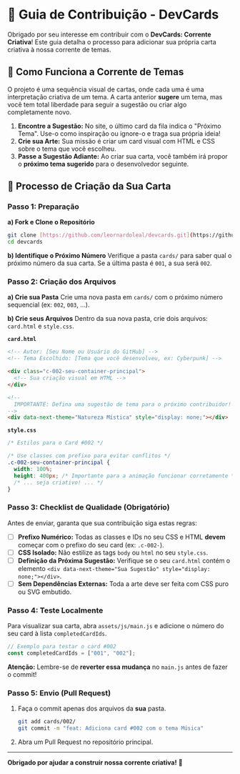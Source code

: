 # 🤝 Guia de Contribuição - DevCards

Obrigado por seu interesse em contribuir com o **DevCards: Corrente Criativa**! Este guia detalha o processo para adicionar sua própria carta criativa à nossa corrente de temas.

## 🎨 Como Funciona a Corrente de Temas

O projeto é uma sequência visual de cartas, onde cada uma é uma interpretação criativa de um tema. A carta anterior **sugere** um tema, mas você tem total liberdade para seguir a sugestão ou criar algo completamente novo.

1.  **Encontre a Sugestão:** No site, o último card da fila indica o "Próximo Tema". Use-o como inspiração ou ignore-o e traga sua própria ideia!
2.  **Crie sua Arte:** Sua missão é criar um card visual com HTML e CSS sobre o tema que você escolheu.
3.  **Passe a Sugestão Adiante:** Ao criar sua carta, você também irá propor o **próximo tema sugerido** para o desenvolvedor seguinte.

## 🎪 Processo de Criação da Sua Carta

### Passo 1: Preparação

**a) Fork e Clone o Repositório**

```bash
git clone [https://github.com/leornardoleal/devcards.git](https://github.com/leornardoleal/devcards.git)
cd devcards
```

**b) Identifique o Próximo Número**
Verifique a pasta `cards/` para saber qual o próximo número da sua carta. Se a última pasta é `001`, a sua será `002`.

### Passo 2: Criação dos Arquivos

**a) Crie sua Pasta**
Crie uma nova pasta em `cards/` com o próximo número sequencial (ex: `002`, `003`, ...).

**b) Crie seus Arquivos**
Dentro da sua nova pasta, crie dois arquivos: `card.html` e `style.css`.

**`card.html`**

```html
<!-- Autor: [Seu Nome ou Usuário do GitHub] -->
<!-- Tema Escolhido: [Tema que você desenvolveu, ex: Cyberpunk] -->

<div class="c-002-seu-container-principal">
  <!-- Sua criação visual em HTML -->
</div>

<!-- 
  IMPORTANTE: Defina uma sugestão de tema para o próximo contribuidor!
-->
<div data-next-theme="Natureza Mística" style="display: none;"></div>
```

**`style.css`**

```css
/* Estilos para o Card #002 */

/* Use classes com prefixo para evitar conflitos */
.c-002-seu-container-principal {
  width: 100%;
  height: 400px; /* Importante para a animação funcionar corretamente */
  /* ... seja criativo! ... */
}
```

### Passo 3: Checklist de Qualidade (Obrigatório)

Antes de enviar, garanta que sua contribuição siga estas regras:

- [ ] **Prefixo Numérico:** Todas as classes e IDs no seu CSS e HTML **devem** começar com o prefixo do seu card (ex: `.c-002-`).
- [ ] **CSS Isolado:** Não estilize as tags `body` ou `html` no seu `style.css`.
- [ ] **Definição da Próxima Sugestão:** Verifique se o seu `card.html` contém o elemento `<div data-next-theme="Sua Sugestão" style="display: none;"></div>`.
- [ ] **Sem Dependências Externas:** Toda a arte deve ser feita com CSS puro ou SVG embutido.

### Passo 4: Teste Localmente

Para visualizar sua carta, abra `assets/js/main.js` e adicione o número do seu card à lista `completedCardIds`.

```javascript
// Exemplo para testar o card #002
const completedCardIds = ["001", "002"];
```

**Atenção:** Lembre-se de **reverter essa mudança** no `main.js` antes de fazer o commit!

### Passo 5: Envio (Pull Request)

1.  Faça o commit apenas dos arquivos da **sua** pasta.
    ```bash
    git add cards/002/
    git commit -m "feat: Adiciona card #002 com o tema Música"
    ```
2.  Abra um Pull Request no repositório principal.

---

**Obrigado por ajudar a construir nossa corrente criativa!** 🚀
